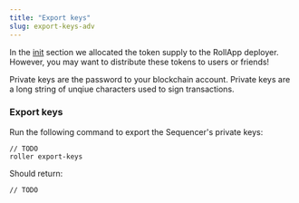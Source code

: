 ```yaml
---
title: "Export keys"
slug: export-keys-adv
---
```


In the [init](./initialize-adv.md) section we allocated the token supply to the RollApp deployer. However, you may want to distribute these tokens to users or friends!

Private keys are the password to your blockchain account. Private keys are a long string of unqiue characters used to sign transactions.

### Export keys

Run the following command to export the Sequencer's private keys:

```
// TODO
roller export-keys
```

Should return:

```
// TODO
```
